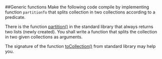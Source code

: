 ##Generic functions
Make the following code compile by implementing function `partitionTo` that splits
collection in two collections according to a predicate.

There is the function [partition()](http://kotlinlang.org/api/latest/jvm/stdlib/kotlin/partition.html)
in the standard library that always returns two lists (newly created).
You shall write a function that splits the collection in two given collections as arguments.

The signature of the function
[toCollection()](http://kotlinlang.org/api/latest/jvm/stdlib/kotlin/to-collection.html)
 from standard library may help you.